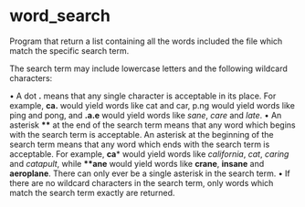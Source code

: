 # word_search
Program that return a list containing all the words included the file which match the specific search term.

The search term may include lowercase letters and the following wildcard characters:

 • A dot **.** means that any single character is acceptable in its place. For example, **ca.** would yield words like cat and car, p.ng would yield words like ping and pong, and **.a.e** would yield words like *sane*, *care* and *late*.
 • An asterisk __**__ at the end of the search term means that any word which begins with the search term is acceptable. An asterisk at the beginning of the search term means that any word which ends with the search term is acceptable. For example, **ca*** would yield words like *california*, *cat*, *caring* and *catapult*, while __**ane__ would yield words like **crane**, **insane** and **aeroplane**. There can only ever be a single asterisk in the search term.
• If there are no wildcard characters in the search term, only words which match the search term exactly are returned.
